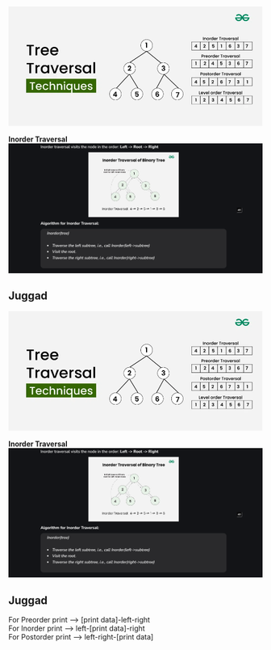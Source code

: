 
![alt text](image-7.png)

**Inorder Traversal**
![alt text](image-8.png)


## Juggad

![alt text](image-7.png)

**Inorder Traversal**
![alt text](image-8.png)

## Juggad

For Preorder print --> [print data]-left-right  
For Inorder print --> left-[print data]-right  
For Postorder print --> left-right-[print data]

